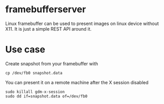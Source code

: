 # framebufferserver
Linux framebuffer can be used to present images on linux device without X11. It is just a simple REST API around it.

# Use case

Create snapshot from your framebuffer with 
```
cp /dev/fb0 snapshot.data
```

You can present it on a remote machine after the X session disabled
```
sudo killall gdm-x-session
sudo dd if=snapshot.data of=/dev/fb0
```
